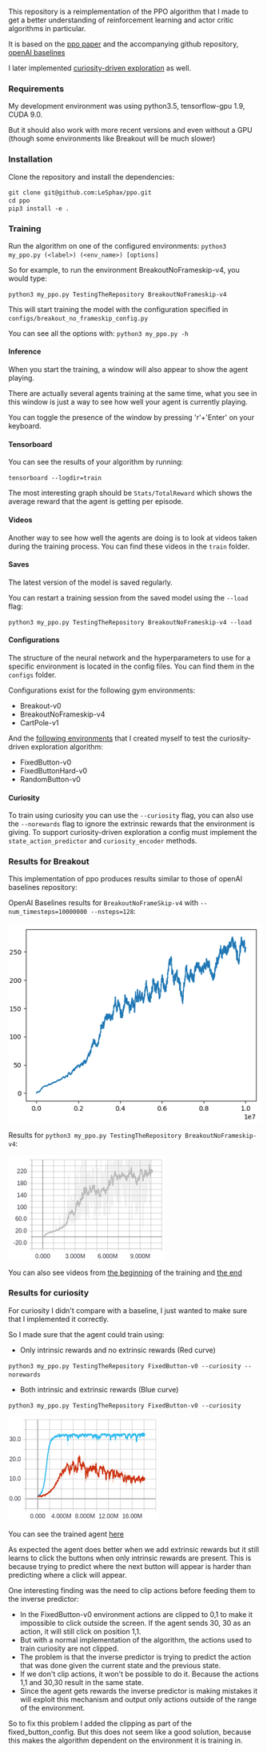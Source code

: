 This repository is a reimplementation of the PPO algorithm that I made to get a better understanding of reinforcement learning and actor critic algorithms in particular.

It is based on the [ppo paper](https://arxiv.org/abs/1707.06347) and the accompanying github repository, [openAI baselines](https://github.com/openai/baselines)

I later implemented [curiosity-driven exploration](https://pathak22.github.io/noreward-rl/) as well.

### Requirements

My development environment was using python3.5, tensorflow-gpu 1.9, CUDA 9.0.

But it should also work with more recent versions and even without a GPU (though some environments like Breakout will be much slower)

### Installation

Clone the repository and install the dependencies: 
```
git clone git@github.com:LeSphax/ppo.git
cd ppo
pip3 install -e .
```

### Training

Run the algorithm on one of the configured environments:
`python3 my_ppo.py (<label>) (<env_name>) [options]`

So for example, to run the environment BreakoutNoFrameskip-v4, you would type:

`python3 my_ppo.py TestingTheRepository BreakoutNoFrameskip-v4`

This will start training the model with the configuration specified in `configs/breakout_no_frameskip_config.py`

You can see all the options with: `python3 my_ppo.py -h`

#### Inference
When you start the training, a window will also appear to show the agent playing. 

There are actually several agents training at the same time, what you see in this window is just a way to see how well your agent is currently playing.

You can toggle the presence of the window by pressing 'r'+'Enter' on your keyboard. 

#### Tensorboard

You can see the results of your algorithm by running:

`tensorboard --logdir=train`

The most interesting graph should be `Stats/TotalReward` which shows the average reward that the agent is getting per episode.

#### Videos
Another way to see how well the agents are doing is to look at videos taken during the training process.
You can find these videos in the `train` folder.

#### Saves

The latest version of the model is saved regularly. 

You can restart a training session from the saved model using the `--load` flag:

`python3 my_ppo.py TestingTheRepository BreakoutNoFrameskip-v4 --load`

#### Configurations

The structure of the neural network and the hyperparameters to use for a specific environment is located in the config files. You can find them in the `configs` folder.

Configurations exist for the following gym environments:
* Breakout-v0
* BreakoutNoFrameskip-v4
* CartPole-v1

And the [following environments](https://github.com/LeSphax/gym-ui) that I created myself to test the curiosity-driven exploration algorithm:
* FixedButton-v0
* FixedButtonHard-v0
* RandomButton-v0

#### Curiosity 

To train using curiosity you can use the `--curiosity` flag, you can also use the `--norewards` flag to ignore the extrinsic rewards that the environment is giving.
To support curiosity-driven exploration a config must implement the `state_action_predictor` and `curiosity_encoder` methods.

### Results for Breakout

This implementation of ppo produces results similar to those of openAI baselines repository:

OpenAI Baselines results for `BreakoutNoFrameSkip-v4` with `--num_timesteps=10000000 --nsteps=128`:

![alt text](https://github.com/LeSphax/ppo/raw/master/brag/OpenAI%20baselines.png "OpenAI baselines results for Breakout")

Results for `python3 my_ppo.py TestingTheRepository BreakoutNoFrameskip-v4`:

![alt text](https://github.com/LeSphax/ppo/raw/master/brag/BreakoutNoFrameskip-v4%2010M%20steps.png "MyPPO results for Breakout")


You can also see videos from [the beginning](https://github.com/LeSphax/ppo/raw/master/brag/BreakoutBefore.mp4) of the training and [the end](https://github.com/LeSphax/ppo/raw/master/brag/BreakoutAfter.mp4)

### Results for curiosity

For curiosity I didn't compare with a baseline, I just wanted to make sure that I implemented it correctly.

So I made sure that the agent could train using:
* Only intrinsic rewards and no extrinsic rewards (Red curve) 

`python3 my_ppo.py TestingTheRepository FixedButton-v0 --curiosity --norewards`
* Both intrinsic and extrinsic rewards (Blue curve)

`python3 my_ppo.py TestingTheRepository FixedButton-v0 --curiosity`

![alt text](https://github.com/LeSphax/ppo/raw/master/brag/FixedButtonEpisodeReward.png "FixedButton mean episodic reward")

You can see the trained agent [here](https://github.com/LeSphax/ppo/raw/master/brag/FixedButtonIntrinsic.mp4)

As expected the agent does better when we add extrinsic rewards but it still learns to click the buttons when only intrinsic rewards are present.
This is because trying to predict where the next button will appear is harder than predicting where a click will appear.

One interesting finding was the need to clip actions before feeding them to the inverse predictor:
* In the FixedButton-v0 environment actions are clipped to 0,1 to make it impossible to click outside the screen. If the agent sends 30, 30 as an action, it will still click on position 1,1.
* But with a normal implementation of the algorithm, the actions used to train curiosity are not clipped.
* The problem is that the inverse predictor is trying to predict the action that was done given the current state and the previous state.
* If we don't clip actions, it won't be possible to do it. Because the actions 1,1 and 30,30 result in the same state.
* Since the agent gets rewards the inverse predictor is making mistakes it will exploit this mechanism and output only actions outside of the range of the environment.

So to fix this problem I added the clipping as part of the fixed_button_config. But this does not seem like a good solution, because this makes the algorithm dependent on the environment it is training in.